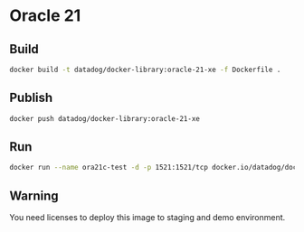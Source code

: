 # Oracle 21

## Build

```bash
docker build -t datadog/docker-library:oracle-21-xe -f Dockerfile .
```

## Publish

```bash
docker push datadog/docker-library:oracle-21-xe
```

## Run

```bash
docker run --name ora21c-test -d -p 1521:1521/tcp docker.io/datadog/docker-library:oracle-21-xe
```

## Warning

You need licenses to deploy this image to staging and demo environment.
